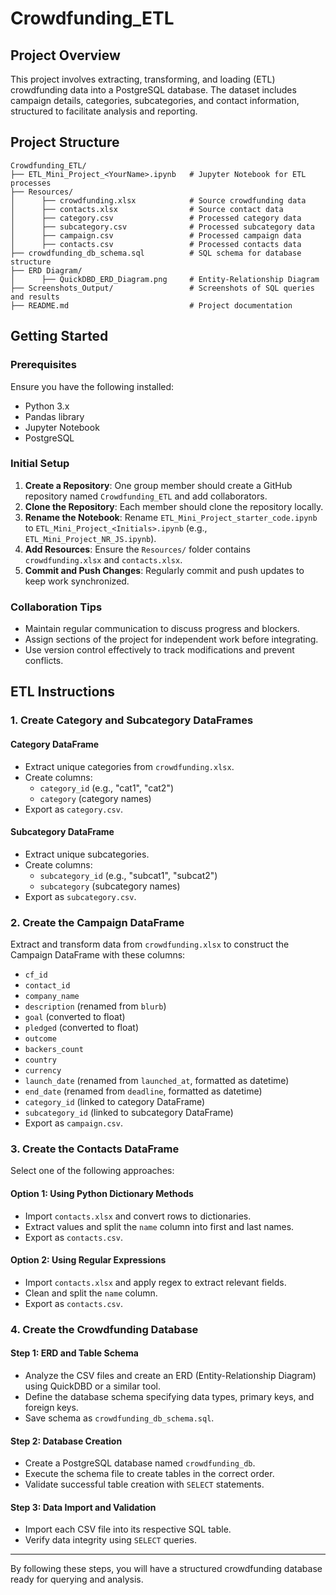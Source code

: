 # Crowdfunding_ETL

## Project Overview
This project involves extracting, transforming, and loading (ETL) crowdfunding data into a PostgreSQL database. The dataset includes campaign details, categories, subcategories, and contact information, structured to facilitate analysis and reporting.

## Project Structure
```
Crowdfunding_ETL/
├── ETL_Mini_Project_<YourName>.ipynb   # Jupyter Notebook for ETL processes
├── Resources/
│      ├── crowdfunding.xlsx            # Source crowdfunding data
│      ├── contacts.xlsx                # Source contact data
│      ├── category.csv                 # Processed category data
│      ├── subcategory.csv              # Processed subcategory data
│      ├── campaign.csv                 # Processed campaign data
│      ├── contacts.csv                 # Processed contacts data
├── crowdfunding_db_schema.sql          # SQL schema for database structure
├── ERD Diagram/
│      ├── QuickDBD_ERD_Diagram.png     # Entity-Relationship Diagram
├── Screenshots_Output/                 # Screenshots of SQL queries and results
├── README.md                           # Project documentation
```

## Getting Started

### Prerequisites
Ensure you have the following installed:
- Python 3.x
- Pandas library
- Jupyter Notebook
- PostgreSQL

### Initial Setup
1. **Create a Repository**: One group member should create a GitHub repository named `Crowdfunding_ETL` and add collaborators.
2. **Clone the Repository**: Each member should clone the repository locally.
3. **Rename the Notebook**: Rename `ETL_Mini_Project_starter_code.ipynb` to `ETL_Mini_Project_<Initials>.ipynb` (e.g., `ETL_Mini_Project_NR_JS.ipynb`).
4. **Add Resources**: Ensure the `Resources/` folder contains `crowdfunding.xlsx` and `contacts.xlsx`.
5. **Commit and Push Changes**: Regularly commit and push updates to keep work synchronized.

### Collaboration Tips
- Maintain regular communication to discuss progress and blockers.
- Assign sections of the project for independent work before integrating.
- Use version control effectively to track modifications and prevent conflicts.

## ETL Instructions

### 1. Create Category and Subcategory DataFrames
#### **Category DataFrame**
- Extract unique categories from `crowdfunding.xlsx`.
- Create columns:
  - `category_id` (e.g., "cat1", "cat2")
  - `category` (category names)
- Export as `category.csv`.

#### **Subcategory DataFrame**
- Extract unique subcategories.
- Create columns:
  - `subcategory_id` (e.g., "subcat1", "subcat2")
  - `subcategory` (subcategory names)
- Export as `subcategory.csv`.

### 2. Create the Campaign DataFrame
Extract and transform data from `crowdfunding.xlsx` to construct the Campaign DataFrame with these columns:
- `cf_id`
- `contact_id`
- `company_name`
- `description` (renamed from `blurb`)
- `goal` (converted to float)
- `pledged` (converted to float)
- `outcome`
- `backers_count`
- `country`
- `currency`
- `launch_date` (renamed from `launched_at`, formatted as datetime)
- `end_date` (renamed from `deadline`, formatted as datetime)
- `category_id` (linked to category DataFrame)
- `subcategory_id` (linked to subcategory DataFrame)
- Export as `campaign.csv`.

### 3. Create the Contacts DataFrame
Select one of the following approaches:

#### **Option 1: Using Python Dictionary Methods**
- Import `contacts.xlsx` and convert rows to dictionaries.
- Extract values and split the `name` column into first and last names.
- Export as `contacts.csv`.

#### **Option 2: Using Regular Expressions**
- Import `contacts.xlsx` and apply regex to extract relevant fields.
- Clean and split the `name` column.
- Export as `contacts.csv`.

### 4. Create the Crowdfunding Database
#### **Step 1: ERD and Table Schema**
- Analyze the CSV files and create an ERD (Entity-Relationship Diagram) using QuickDBD or a similar tool.
- Define the database schema specifying data types, primary keys, and foreign keys.
- Save schema as `crowdfunding_db_schema.sql`.

#### **Step 2: Database Creation**
- Create a PostgreSQL database named `crowdfunding_db`.
- Execute the schema file to create tables in the correct order.
- Validate successful table creation with `SELECT` statements.

#### **Step 3: Data Import and Validation**
- Import each CSV file into its respective SQL table.
- Verify data integrity using `SELECT` queries.

---
By following these steps, you will have a structured crowdfunding database ready for querying and analysis.

